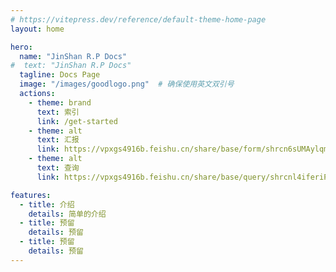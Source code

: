 ```yaml
---
# https://vitepress.dev/reference/default-theme-home-page
layout: home

hero:
  name: "JinShan R.P Docs"
#  text: "JinShan R.P Docs"
  tagline: Docs Page
  image: "/images/goodlogo.png"  # 确保使用英文双引号
  actions:
    - theme: brand
      text: 索引
      link: /get-started
    - theme: alt
      text: 汇报
      link: https://vpxgs4916b.feishu.cn/share/base/form/shrcn6sUMAylqmHk3sRLb4zOZhg
    - theme: alt
      text: 查询
      link: https://vpxgs4916b.feishu.cn/share/base/query/shrcnl4iferiPW2Tp5m05PkBczb

features:
  - title: 介绍
    details: 简单的介绍
  - title: 预留
    details: 预留
  - title: 预留
    details: 预留
---
```

